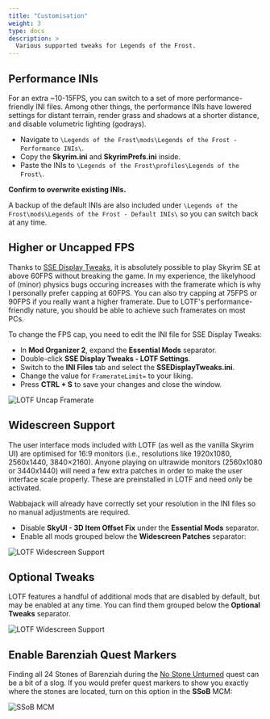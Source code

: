 ```yaml
---
title: "Customisation"
weight: 3
type: docs
description: >
  Various supported tweaks for Legends of the Frost.
---
```


## Performance INIs

For an extra ~10-15FPS, you can switch to a set of more performance-friendly INI files. Among other things, the performance INIs have lowered settings for distant terrain, render grass and shadows at a shorter distance, and disable volumetric lighting (godrays).

- Navigate to `\Legends of the Frost\mods\Legends of the Frost - Performance INIs\`.
- Copy the **Skyrim.ini** and **SkyrimPrefs.ini** inside.
- Paste the INIs to `\Legends of the Frost\profiles\Legends of the Frost\`.

**Confirm to overwrite existing INIs.**

A backup of the default INIs are also included under `\Legends of the Frost\mods\Legends of the Frost - Default INIs\` so you can switch back at any time.

## Higher or Uncapped FPS

Thanks to [SSE Display Tweaks](https://www.nexusmods.com/skyrimspecialedition/mods/34705), it is absolutely possible to play Skyrim SE at above 60FPS without breaking the game. In my experience, the likelyhood of (minor) physics bugs occuring increases with the framerate which is why I personally prefer capping at 60FPS. You can also try capping at 75FPS or 90FPS if you really want a higher framerate. Due to LOTF's performance-friendly nature, you should be able to achieve such framerates on most PCs.

To change the FPS cap, you need to edit the INI file for SSE Display Tweaks:

- In **Mod Organizer 2**, expand the **Essential Mods** separator.
- Double-click **SSE Display Tweaks - LOTF Settings**.
- Switch to the **INI Files** tab and select the **SSEDisplayTweaks.ini**.
- Change the value for `FramerateLimit=` to your liking.
- Press **CTRL + S** to save your changes and close the window.

![LOTF Uncap Framerate](/Pictures/lotf/customisation/lotf-uncap-framerate.png)

## Widescreen Support

The user interface mods included with LOTF (as well as the vanilla Skyrim UI) are optimised for 16:9 monitors (i.e., resolutions like 1920x1080, 2560x1440, 3840×2160). Anyone playing on ultrawide monitors (2560x1080 or 3440x1440) will need a few extra patches in order to make the user interface scale properly. These are preinstalled in LOTF and need only be activated.

Wabbajack will already have correctly set your resolution in the INI files so no manual adjustments are required.

- Disable **SkyUI - 3D Item Offset Fix** under the **Essential Mods** separator.
- Enable all mods grouped below the **Widescreen Patches** separator:

![LOTF Widescreen Support](/Pictures/lotf/customisation/lotf-widescreen-support.png)

## Optional Tweaks

LOTF features a handful of additional mods that are disabled by default, but may be enabled at any time. You can find them grouped below the **Optional Tweaks** separator.

![LOTF Widescreen Support](/Pictures/lotf/customisation/lotf-optional-tweaks.png)

## Enable Barenziah Quest Markers

Finding all 24 Stones of Barenziah during the [No Stone Unturned](https://en.uesp.net/wiki/Skyrim:No_Stone_Unturned) quest can be a bit of a slog. If you would prefer quest markers to show you exactly where the stones are located, turn on this option in the **SSoB** MCM:

![SSoB MCM](/Pictures/lotf/lotf-ssob-mcm.jpg)